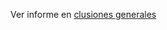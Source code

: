 Ver informe en [clusiones generales ](https://aluingunlpeduar-my.sharepoint.com/:w:/g/personal/cristian_rivera_alu_ing_unlp_edu_ar/ESmnY864KndKh5oI3I_EECUBhQZfzvtXQ81KU6Sy7efh2w?e=naNTCS)
